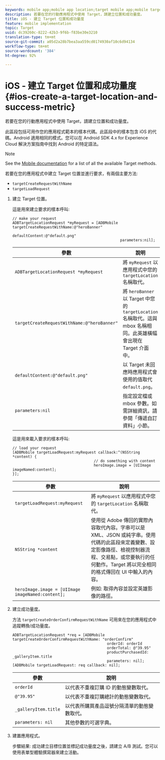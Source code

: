 ```yaml
---
keywords: mobile app;mobile app location;target mobile app;mobile target locations;mobile app success metrics
description: 若要在您的行動應用程式中使用 Target，請建立位置和成功量度。
title: iOS - 建立 Target 位置和成功量度
feature: mobile implementation
topic: Target
uuid: dc39260c-8222-42b3-9f6b-f83be30e3210
translation-type: tm+mt
source-git-commit: a05d2a28b7bea3aa559cd0174930af10c6d94134
workflow-type: tm+mt
source-wordcount: '384'
ht-degree: 92%

---
```



# iOS - 建立 Target 位置和成功量度{#ios-create-a-target-location-and-success-metric}

若要在您的行動應用程式中使用 Target，請建立位置和成功量度。

此區段包括可用作您的應用程式範本的樣本代碼。此區段中的樣本包含 iOS 的代碼。Android 適用相同的模式。您可以在 [](https://experienceleague.adobe.com/docs/mobile-services/android/target-android/target-main.html)Android SDK 4.x for Experience Cloud 解決方案指南中找到 Android 的特定語法。

>[!NOTE]
>
>See the [Mobile documentation](https://experienceleague.adobe.com/docs/mobile-services/ios/target-ios/c-target-methods.html) for a list of all the available Target methods.

若要在您的應用程式中建立 Target 位置並進行要求，有兩個主要方法:

* `targetCreateRequestWithName`
* `targetLoadRequest`

1. 建立 Target 位置。

   這是用來建立要求的樣本呼叫:

   ```
   // make your request 
   ADBTargetLocationRequest *myRequest = [ADBMobile targetCreateRequestWithName:@"heroBanner" 
                                                    defaultContent:@"default.png" 
                                                    parameters:nil];
   ```

   | 參數 | 說明 |
   |---|---|
   | `ADBTargetLocationRequest *myRequest` | 將 `myRequest` 以應用程式中您的 `targetLocation` 名稱取代。 |
   | `targetCreateRequestWithName:@"heroBanner"` | 將 `heroBanner` 以 Target 中您的 `targetLocation` 名稱取代。這與 mbox 名稱相同。此英雄橫幅會出現在 Target 介面中。 |
   | `defaultContent:@"default.png"` | 以 Target 未回應時應用程式會使用的值取代 `default.png`。 |
   | `parameters:nil` | 指定設定檔或 mbox 參數。如需詳細資訊，請參閱「傳遞自訂資料」小節。 |

   這是用來載入要求的樣本呼叫:

   ```
   // load your request 
   [ADBMobile targetLoadRequest:myRequest callback:^(NSString *content) { 
                                        // do something with content 
                                        heroImage.image = [UIImage imageNamed:content]; 
   }];
   ```

   | 參數 | 說明 |
   |---|---|
   | `targetLoadRequest:myRequest` | 將 `myRequest` 以應用程式中您的 `targetLocation` 名稱取代。 |
   | `NSString *content` | 使用從 Adobe 傳回的實際內容取代內容。字串可以是 XML、JSON 或純字串。使用代碼的此區段來定義變數、設定影像路徑、檢視控制器流程、交易點，或您要執行的任何動作。Target 將以完全相同的格式傳回在 UI 中輸入的內容。 |
   | `heroImage.image = [UIImage imageNamed:content];` | 例如: 取得內容並設定英雄影像的路徑。 |

1. 建立成功量度。

   方法 `targetCreateOrderConfirmRequestWithName` 可用來在您的應用程式中追蹤轉換/成功量度。

   ```
   ADBTargetLocationRequest *req = [ADBMobile targetCreateOrderConfirmRequestWithName: "orderConfirm" 
                                              orderId: orderId 
                                              orderTotal: @"39.95" 
                                              productPurchasedId: _galleryItem.title 
                                              parameters: nil]; 
   [ADBMobile targetLoadRequest: req callback: nil];
   ```

   | 參數 | 說明 |
   |---|---|
   | `orderId` | 以代表不重複訂購 ID 的動態變數取代。 |
   | `@"39.95"` | 以代表不重複訂購總計的動態變數取代。 |
   | `_galleryItem.title` | 以代表所購買產品逗號分隔清單的動態變數取代。 |
   | `parameters: nil` | 其他參數的可選字典。 |

1. 建置應用程式。

   步驟結果: 成功建立目標位置並標記成功量度之後，請建立 A/B 測試。您可以使用表單型體驗撰寫器來建立活動。
